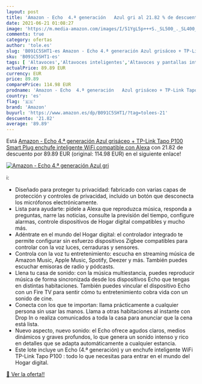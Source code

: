 ```yaml
---
layout: post
title: 'Amazon - Echo  4.ª generación   Azul gri al 21.82 % de descuento'
date: 2021-06-21 01:08:27
image: 'https://m.media-amazon.com/images/I/51YgL5p+++S._SL500_._SL400_.jpg'
comments: true
category: ofertas
author: 'tole.es'
slug: 'B091C5SHT1-es Amazon - Echo 4.ª generación Azul grisáceo + TP-Link Tapo...'
sku: 'B091C5SHT1-es'
tags: [ 'Altavoces','Altavoces inteligentes','Altavoces y pantallas inteligentes Echo','Dispositivos Amazon','Dispositivos Amazon y Accesorios','Electrónica','Equipos de audio y Hi-Fi','Paquetes de dispositivos','alexa','amazon','enchufe','inteligente', ]
actualPrice: 89.89 EUR
currency: EUR
price: 89.89
comparePrice: 114.98 EUR
prodname: 'Amazon - Echo  4.ª generación   Azul grisáceo + TP-Link Tapo P100 Smart Plug  enchufe inteligente WiFi   compatible con Alexa'
country: 'es'
flag: '🇪🇸'
brand: 'Amazon'
buyurl: 'https://www.amazon.es/dp/B091C5SHT1/?tag=tolees-21'
descuento: '21.82'
average: '89.89'
---
```


Está [Amazon - Echo  4.ª generación   Azul grisáceo + TP-Link Tapo P100 Smart Plug  enchufe inteligente WiFi   compatible con Alexa](https://www.amazon.es/dp/B091C5SHT1/?tag=tolees-21) con 21.82 de descuento por 89.89 EUR (original: 114.98 EUR) en el siguiente enlace!

[![Amazon - Echo  4.ª generación   Azul gri](https://m.media-amazon.com/images/I/51YgL5p+++S._SL500_._SL400_.jpg)](https://www.amazon.es/dp/B091C5SHT1/?tag=tolees-21)

ℹ️:

- Diseñado para proteger tu privacidad: fabricado con varias capas de protección y controles de privacidad, incluido un botón que desconecta los micrófonos electrónicamente.
- Lista para ayudarte: pídele a Alexa que reproduzca música, responda a preguntas, narre las noticias, consulte la previsión del tiempo, configure alarmas, controle dispositivos de Hogar digital compatibles y mucho más.
- Adéntrate en el mundo del Hogar digital: el controlador integrado te permite configurar sin esfuerzo dispositivos Zigbee compatibles para controlar con la voz luces, cerraduras y sensores.
- Controla con la voz tu entretenimiento: escucha en streaming música de Amazon Music, Apple Music, Spotify, Deezer y más. También puedes escuchar emisoras de radio y pódcasts.
- Llena tu casa de sonido: con la música multiestancia, puedes reproducir música de forma sincronizada desde los dispositivos Echo que tengas en distintas habitaciones. También puedes vincular el dispositivo Echo con un Fire TV para sentir cómo tu entretenimiento cobra vida con un sonido de cine.
- Conecta con los que te importan: llama prácticamente a cualquier persona sin usar las manos. Llama a otras habitaciones al instante con Drop In o realiza comunicados a toda la casa para anunciar que la cena está lista.
- Nuevo aspecto, nuevo sonido: el Echo ofrece agudos claros, medios dinámicos y graves profundos, lo que genera un sonido intenso y rico en detalles que se adapta automáticamente a cualquier estancia.
- Este lote incluye un Echo (4.ª generación) y un enchufe inteligente WiFi TP-Link Tapo P100 : todo lo que necesitas para entrar en el mundo del Hogar digital.

[🛒 Ver la oferta!!](https://www.amazon.es/dp/B091C5SHT1/?tag=tolees-21)
